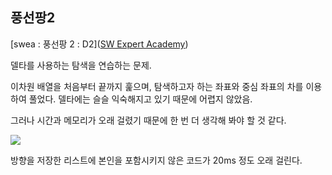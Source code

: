 ## 풍선팡2

[swea : 풍선팡 2 : D2]([SW Expert Academy](https://swexpertacademy.com/main/code/userProblem/userProblemDetail.do?contestProbId=AYYlGU56XOkDFARc))

델타를 사용하는 탐색을 연습하는 문제.

이차원 배열을 처음부터 끝까지 훑으며, 탐색하고자 하는 좌표와 중심 좌표의 차를 이용하여 풀었다. 델타에는 슬슬 익숙해지고 있기 때문에 어렵지 않았음.

그러나 시간과 메모리가 오래 걸렸기 때문에 한 번 더 생각해 봐야 할 것 같다. 

![](C:\Users\SSAFY\AppData\Roaming\marktext\images\2023-02-23-13-41-05-image.png)

방향을 저장한 리스트에 본인을 포함시키지 않은 코드가 20ms 정도 오래 걸린다.
